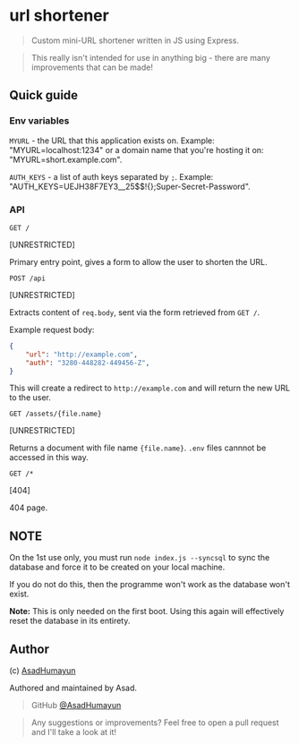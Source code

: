 # url shortener
> Custom mini-URL shortener written in JS using Express.

> This really isn't intended for use in anything big - there are many improvements that can be made!

## Quick guide

### Env variables

`MYURL` - the URL that this application exists on. Example: "MYURL=localhost:1234" or a domain name that you're hosting it on: "MYURL=short.example.com".

`AUTH_KEYS` - a list of auth keys separated by `;`. Example: "AUTH_KEYS=UEJH38F7EY3__25$$!{};Super-Secret-Password".

### API

`GET /`

[UNRESTRICTED]

Primary entry point, gives a form to allow the user to shorten the URL.

`POST /api`

[UNRESTRICTED]

Extracts content of `req.body`, sent via the form retrieved from `GET /`.

Example request body:
```json
{
	"url": "http://example.com",
	"auth": "3280-448282-449456-Z",
}
```

This will create a redirect to `http://example.com` and will return the new URL to the user.

`GET /assets/{file.name}`

[UNRESTRICTED]

Returns a document with file name `{file.name}`. `.env` files cannnot be accessed in this way.

`GET /*`

[404]

404 page.

## NOTE
On the 1st use only, you must run `node index.js --syncsql` to sync the database and force it to be created on your local machine.

If you do not do this, then the programme won't work as the database won't exist.

**Note:** This is only needed on the first boot. Using this again will effectively reset the database in its entirety.

## Author
(c) [AsadHumayun](https://github.com/AsadHumayun)

Authored and maintained by Asad.

> GitHub [@AsadHumayun](https://github.com/AsadHumayun)

> Any suggestions or improvements? Feel free to open a pull request and I'll take a look at it!